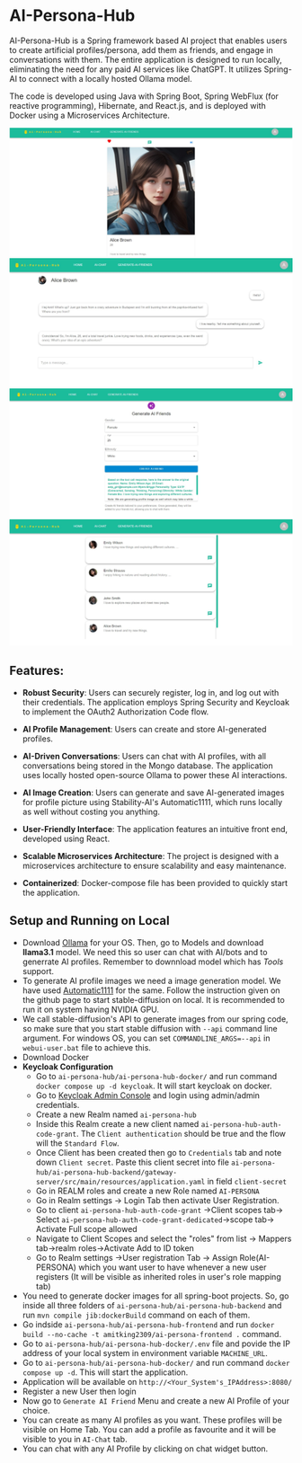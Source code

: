 # AI-Persona-Hub

AI-Persona-Hub is a Spring framework based AI project that enables users to create artificial profiles/persona, add them as friends, and 
engage in conversations with them. The entire application is designed to run locally, eliminating the need for any paid 
AI services like ChatGPT. It utilizes Spring-AI to connect with a locally hosted Ollama model.

The code is developed using Java with Spring Boot, Spring WebFlux (for reactive programming), Hibernate, and React.js, and is deployed with Docker using a Microservices Architecture.

![Profile](samples/Generated-Profile.jpg)
![chat](samples/Chat.jpg)
![create-profile](samples/create.jpg)
![Friends](samples/Friends-List.jpg)

## Features:

- **Robust Security**: Users can securely register, log in, and log out with their credentials. The application employs 
Spring Security and Keycloak to implement the OAuth2 Authorization Code flow.

- **AI Profile Management**: Users can create and store AI-generated profiles.

- **AI-Driven Conversations**: Users can chat with AI profiles, with all conversations being stored in the Mongo database. 
The application uses locally hosted open-source Ollama to power these AI interactions.

- **AI Image Creation**: Users can generate and save AI-generated images for profile picture using Stability-AI's Automatic1111,
which runs locally as well without costing you anything.

- **User-Friendly Interface**: The application features an intuitive front end, developed using React.

- **Scalable Microservices Architecture**: The project is designed with a microservices architecture to ensure 
scalability and easy maintenance.

- **Containerized**: Docker-compose file has been provided to quickly start the application.

## Setup and Running on Local
- Download [Ollama](https://ollama.com/) for your OS. Then, go to Models and download **llama3.1** model. We need this so user can chat with AI/bots and to generrate AI profiles. Remember to downnload model which has *Tools* support.
- To generate AI profile images we need a image generation model. We have used [Automatic1111](https://github.com/AUTOMATIC1111/stable-diffusion-webui) for the same. Follow the instruction given on the github page to start stable-diffusion on local. It is recommended to run it on system having NVIDIA GPU.
- We call stable-diffusion's API to generate images from our spring code, so make sure that you start stable diffusion with `--api` command line argument. For windows OS, you can set `COMMANDLINE_ARGS=--api` in `webui-user.bat` file to achieve this.
- Download Docker
- **Keycloak Configuration**
    -  Go to `ai-persona-hub/ai-persona-hub-docker/` and run command `docker compose up -d keycloak`. It will start keycloak on docker.
    - Go to [Keycloak Admin Console](http://localhost:7080/admin/master/console/) and login using admin/admin credentials.
    - Create a new Realm named `ai-persona-hub`
    - Inside this Realm create a new client named `ai-persona-hub-auth-code-grant`. The `Client authentication` should be true and the flow will the `Standard Flow`.
    - Once Client has been created then go to `Credentials` tab and note down `Client secret`. Paste this client secret into file `ai-persona-hub/ai-persona-hub-backend/gateway-server/src/main/resources/application.yaml` in field `client-secret`
    - Go in REALM roles and create a new Role named `AI-PERSONA`
    - Go in Realm settings -> Login Tab then activate User Registration.
    - Go to client `ai-persona-hub-auth-code-grant` ->Client scopes tab-> Select `ai-persona-hub-auth-code-grant-dedicated`->scope tab-> Activate Full scope allowed
    - Navigate to Client Scopes and select the "roles" from list -> Mappers tab->realm roles->Activate Add to ID token
    - Go to Realm settings ->User registration Tab -> Assign Role(AI-PERSONA) which you want user to have whenever a new user registers (It will be visible as inherited roles in user's role mapping tab)
- You need to generate docker images for all spring-boot projects. So, go inside all three folders of `ai-persona-hub/ai-persona-hub-backend` and run `mvn compile jib:dockerBuild` command on each of them.
- Go indside `ai-persona-hub/ai-persona-hub-frontend` and run `docker build --no-cache -t amitking2309/ai-persona-frontend .` command.
- Go to `ai-persona-hub/ai-persona-hub-docker/.env` file and povide the IP address of your local system in environment variable `MACHINE_URL`.
- Go to `ai-persona-hub/ai-persona-hub-docker/` and run command `docker compose up -d`. This will start the application.
- Application will be available on `http://<Your_System's_IPAddress>:8080/`
- Register a new User then login
- Now go to `Generate AI Friend` Menu and create a new AI Profile of your choice.
- You can create as many AI profiles as you want. These profiles will be visible on Home Tab. You can add a profile as favourite and it will be visible to you in `AI-Chat` tab.
- You can chat with any AI Profile by clicking on chat widget button.